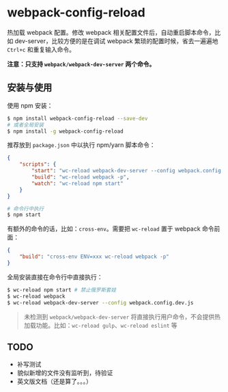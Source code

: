 # webpack-config-reload

热加载 webpack 配置。修改 webpack 相关配置文件后，自动重启脚本命令，比如 dev-server，比较方便的是在调试 webpack 繁琐的配置时候，省去一遍遍地 `Ctrl+c` 和重复输入命令。

**注意：只支持 `webpack/webpack-dev-server` 两个命令。**

## 安装与使用

使用 npm 安装：

```bash
$ npm install webpack-config-reload --save-dev
# 或者全局安装
$ npm install -g webpack-config-reload
```

推荐放到 `package.json` 中以执行 npm/yarn 脚本命令：

```json
{
    "scripts": {
        "start": "wc-reload webpack-dev-server --config webpack.config.dev.js",
        "build": "wc-reload webpack -p",
        "watch": "wc-reload npm start"
    }
}
```

```bash
# 命令行中执行
$ npm start
```

有额外的命令的话，比如：`cross-env`。需要把 `wc-reload` 置于 webpack 命令前面：

```json
{
    "build": "cross-env ENV=xxx wc-reload webpack -p"
}
```

全局安装直接在命令行中直接执行：

```bash
$ wc-reload npm start # 禁止俄罗斯套娃
$ wc-reload webpack
$ wc-reload webpack-dev-server --config webpack.config.dev.js
```

> 未检测到 `webpack/webpack-dev-server` 将直接执行用户命令，不会提供热加载功能。比如：`wc-reload gulp`、`wc-reload eslint` 等

## TODO

+ 补写测试
+ 貌似新增的文件没有监听到，待验证
+ 英文版文档（还是算了。。。）
